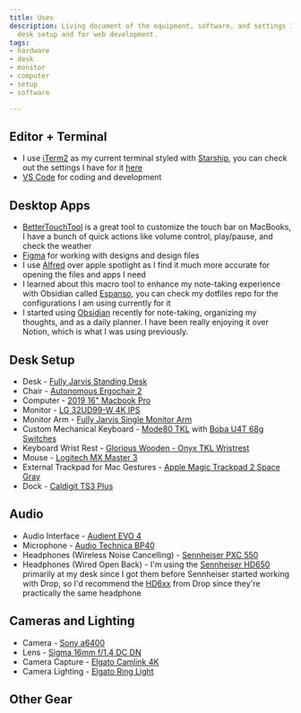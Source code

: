 ```yaml
---
title: Uses
description: Living document of the equipment, software, and settings I use for my
  desk setup and for web development.
tags:
- hardware
- desk
- monitor
- computer
- setup
- software

---
```

## Editor + Terminal

* I use [iTerm2](https://iterm2.com/ "iTerm2") as my current terminal styled with [Starship](https://starship.rs/ "Starship"), you can check out the settings I have for it [here](https://github.com/brooksztb/dotfiles "here")
* [VS Code](https://code.visualstudio.com/ "VS Code") for coding and development

## Desktop Apps

* [BetterTouchTool](https://folivora.ai/ "BetterTouchTool") is a great tool to customize the touch bar on MacBooks, I have a bunch of quick actions like volume control, play/pause, and check the weather
* [Figma](https://www.figma.com/ "Figma") for working with designs and design files
* I use [Alfred]() over apple spotlight as I find it much more accurate for opening the files and apps I need
* I learned about this macro tool to enhance my note-taking experience with Obsidian called [Espanso](https://espanso.org/ "Espanso"), you can check my dotfiles repo for the configurations I am using currently for it
* I started using [Obsidian](https://obsidian.md "Obsidian") recently for note-taking, organizing my thoughts, and as a daily planner. I have been really enjoying it over Notion, which is what I was using previously.

## Desk Setup

* Desk - [Fully Jarvis Standing Desk](https://www.fully.com/jarvis-adjustable-height-desk-laminate.html)
* Chair - [Autonomous Ergochair 2](https://www.autonomous.ai/?quickview=ergonomic-chair&category=office-chairs)
* Computer - [2019 16" Macbook Pro](https://www.apple.com/shop/buy-mac/macbook-pro/16-inch-space-gray-2.3ghz-8-core-processor-1tb)
* Monitor - [LG 32UD99-W 4K IPS](https://www.bhphotovideo.com/c/product/1312886-REG/lg_32ud99_w_32_16_9_hdr10.html)
* Monitor Arm - [Fully Jarvis Single Monitor Arm](https://www.fully.com/jarvis-monitor-arm.html)
* Custom Mechanical Keyboard - [Mode80 TKL](https://shop.modedesigns.com/collections/keyboards/products/eighty?variant=33104821026898) with [Boba U4T 68g Switches](https://mkultra.click/boba-tactile-u4t-switches/)
* Keyboard Wrist Rest - [Glorious Wooden - Onyx TKL Wristrest](https://www.pcgamingrace.com/products/glorious-wood-keyboard-wrist-rest)
* Mouse - [Logitech MX Master 3](https://www.amazon.com/Logitech-Master-Advanced-Wireless-Mouse/dp/B07S395RWD)
* External Trackpad for Mac Gestures - [Apple Magic Trackpad 2 Space Gray](https://www.apple.com/shop/product/MJ2R2LL/A/magic-trackpad-2-silver)
* Dock - [Caldigit TS3 Plus](https://www.bhphotovideo.com/c/product/1434943-REG/caldigit_500561_ts3_thunderbolt_3_docking.html)

## Audio

* Audio Interface - [Audient EVO 4](https://www.sweetwater.com/store/detail/EVO4--audient-evo-4-usb-audio-interface)
* Microphone - [Audio Technica BP40](https://www.sweetwater.com/store/detail/BP40--audio-technica-bp40)
* Headphones (Wireless Noise Cancelling) - [Sennheiser PXC 550](https://www.amazon.com/Sennheiser-PXC-550-Wireless-Cancelling/dp/B01E3XLNA0)
* Headphones (Wired Open Back) - I'm using the [Sennheiser HD650](https://www.sweetwater.com/store/detail/HD650--sennheiser-hd-650-open-back-audiophile-and-reference-headphones) primarily at my desk since I got them before Sennheiser started working with Drop, so I'd recommend the [HD6xx](https://drop.com/buy/massdrop-sennheiser-hd6xx) from Drop since they're practically the same headphone

## Cameras and Lighting

* Camera - [Sony a6400](https://www.bhphotovideo.com/c/product/1453768-REG/sony_ilce_6400_b_alpha_a6400_mirrorless_digital.html)
* Lens - [Sigma 16mm f/1.4 DC DN](https://www.bhphotovideo.com/c/product/1369132-REG/sigma_402965_16mm_f_1_4_dc_dn.html)
* Camera Capture - [Elgato Camlink 4K](https://www.elgato.com/en/cam-link-4k)
* Camera Lighting - [Elgato Ring Light](https://www.elgato.com/en/ring-light)

## Other Gear